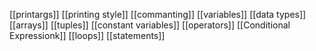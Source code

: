 



[[printargs]]
[[printing style]]
[[commanting]]
[[variables]]
[[data types]]
[[arrays]]
[[tuples]]
[[constant variables]]
[[operators]]
[[Conditional Expressionk]]
[[loops]]
[[statements]]




